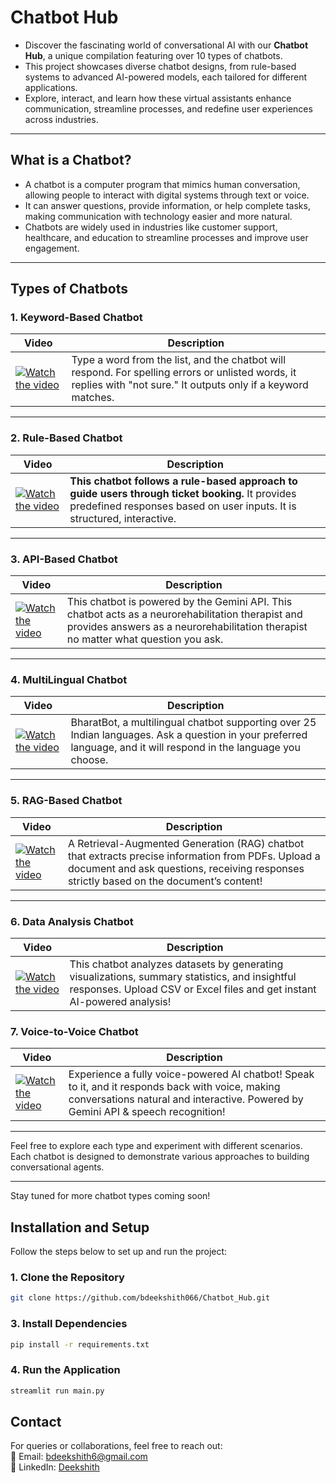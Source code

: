 # Chatbot Hub

- Discover the fascinating world of conversational AI with our **Chatbot Hub**, a unique compilation featuring over 10 types of chatbots.  
- This project showcases diverse chatbot designs, from rule-based systems to advanced AI-powered models, each tailored for different applications.  
- Explore, interact, and learn how these virtual assistants enhance communication, streamline processes, and redefine user experiences across industries.

---

## What is a Chatbot?

- A chatbot is a computer program that mimics human conversation, allowing people to interact with digital systems through text or voice.
- It can answer questions, provide information, or help complete tasks, making communication with technology easier and more natural.
- Chatbots are widely used in industries like customer support, healthcare, and education to streamline processes and improve user engagement.

---

## Types of Chatbots

### 1. Keyword-Based Chatbot

| **Video**                                                                                                                     | **Description**                                                                                                                                               |
|-------------------------------------------------------------------------------------------------------------------------------|---------------------------------------------------------------------------------------------------------------------------------------------------------------|
| [![Watch the video](https://img.youtube.com/vi/h28qpCRqQLE/maxresdefault.jpg)](https://www.youtube.com/watch?v=h28qpCRqQLE)     | Type a word from the list, and the chatbot will respond. For spelling errors or unlisted words, it replies with "not sure." It outputs only if a keyword matches.  |

---

### 2. Rule-Based Chatbot

| **Video**                                                                                                                     | **Description**                                                                                                                                               |
|-------------------------------------------------------------------------------------------------------------------------------|---------------------------------------------------------------------------------------------------------------------------------------------------------------|
| [![Watch the video](https://img.youtube.com/vi/-xJIujQ03PY/maxresdefault.jpg)](https://www.youtube.com/watch?v=-xJIujQ03PY)   | **This chatbot follows a rule-based approach to guide users through ticket booking.** It provides predefined responses based on user inputs. It is structured, interactive.      |

---

### 3. API-Based Chatbot

| **Video**                                                                                                                     | **Description**                                                                                                                                               |
|-------------------------------------------------------------------------------------------------------------------------------|---------------------------------------------------------------------------------------------------------------------------------------------------------------|
| [![Watch the video](https://img.youtube.com/vi/DWmSKp6zKag/maxresdefault.jpg)](https://www.youtube.com/watch?v=DWmSKp6zKag)   | This chatbot is powered by the Gemini API. This chatbot acts as a neurorehabilitation therapist and provides answers as a neurorehabilitation therapist no matter what question you ask. |

---

### 4. MultiLingual Chatbot

| **Video**                                                                                                                     | **Description**                                                                                                                                               |
|-------------------------------------------------------------------------------------------------------------------------------|---------------------------------------------------------------------------------------------------------------------------------------------------------------|
| [![Watch the video](https://img.youtube.com/vi/-eRnjiKiwxc/maxresdefault.jpg)](https://www.youtube.com/watch?v=-eRnjiKiwxc)   | BharatBot, a multilingual chatbot supporting over 25 Indian languages. Ask a question in your preferred language, and it will respond in the language you choose. |

---

### 5. RAG-Based Chatbot  

| **Video**                                                                                                                     | **Description**                                                                                                                                               |  
|-------------------------------------------------------------------------------------------------------------------------------|---------------------------------------------------------------------------------------------------------------------------------------------------------------|  
| [![Watch the video](https://img.youtube.com/vi/iXf6SKf6PD4/maxresdefault.jpg)](https://www.youtube.com/watch?v=iXf6SKf6PD4)   | A Retrieval-Augmented Generation (RAG) chatbot that extracts precise information from PDFs. Upload a document and ask questions, receiving responses strictly based on the document’s content! |  

---

### 6. Data Analysis Chatbot  

| **Video**                                                                                                                    | **Description**                                                                                                                                               |  
|------------------------------------------------------------------------------------------------------------------------------|---------------------------------------------------------------------------------------------------------------------------------------------------------------|  
| [![Watch the video](https://img.youtube.com/vi/JBNtGdN3Nt8/hqdefault.jpg)](https://www.youtube.com/watch?v=JBNtGdN3Nt8)   | This chatbot analyzes datasets by generating visualizations, summary statistics, and insightful responses. Upload CSV or Excel files and get instant AI-powered analysis! |  


### 7. Voice-to-Voice Chatbot  

| **Video**                                                                                                                     | **Description**                                                                                                                                               |  
|-------------------------------------------------------------------------------------------------------------------------------|---------------------------------------------------------------------------------------------------------------------------------------------------------------|  
| [![Watch the video](https://img.youtube.com/vi/EnsLyP4Ns2Y/maxresdefault.jpg)](https://www.youtube.com/watch?v=EnsLyP4Ns2Y)   | Experience a fully voice-powered AI chatbot! Speak to it, and it responds back with voice, making conversations natural and interactive. Powered by Gemini API & speech recognition! |  

---

Feel free to explore each type and experiment with different scenarios. Each chatbot is designed to demonstrate various approaches to building conversational agents.

---

Stay tuned for more chatbot types coming soon!


## Installation and Setup

Follow the steps below to set up and run the project:

### 1. Clone the Repository
```bash
git clone https://github.com/bdeekshith066/Chatbot_Hub.git
```

### 3. Install Dependencies
```bash
pip install -r requirements.txt

```
### 4. Run the Application
```bash
streamlit run main.py
```

## Contact  
For queries or collaborations, feel free to reach out:  
📧 Email: [bdeekshith6@gmail.com](mailto:bdeekshith6@gmail.com)  
🔗 LinkedIn: [Deekshith](https://www.linkedin.com/in/deekshith2912/)  
